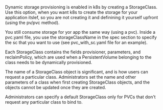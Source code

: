Dynamic storage provisioning is enabled in k8s by creating a StorageClass. Use this option, when you want k8s to create the storage for your application itslef, so you are not creating it and definining it yourself upfront (using the pv/pvc method). 

You still consume storage for yor app the same way (using a pvc). Inside a pvc.yaml file, you use the storageClassName in the spec section to specify the sc that you want to use (see pvc_with_sc.yaml file for an example). 

Each StorageClass contains the fields provisioner, parameters, and reclaimPolicy, which are used when a PersistentVolume belonging to the class needs to be dynamically provisioned.

The name of a StorageClass object is significant, and is how users can request a particular class. Administrators set the name and other parameters of a class when first creating StorageClass objects, and the objects cannot be updated once they are created.

Administrators can specify a default StorageClass only for PVCs that don't request any particular class to bind to.